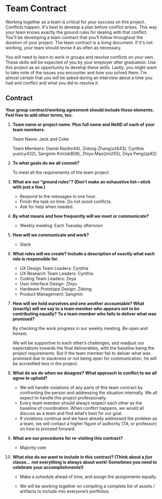 # Team Contract

Working together as a team is critical for your success on this project. Conflicts happen. It's best to develop a plan before conflict arises. This way your team knows exactly the ground rules for dealing with that conflict. You'll be developing a team contract that you'll follow throughout the duration of your project. The team contract is a *living* document. If it's not working, your team should revise it as often as necessary.

You will need to learn to work in groups and resolve conflicts on your own. These skills will be expected of you by your employer after graduation. Use this project as an opportunity to develop these skills. Lastly, you might want to take note of the issues you encounter and how you solved them. I'm almost certain that you will be asked during an interview about a time you had and conflict and what you did to resolve it.

## Contract

**Your group contract/working agreement should include these elements. Feel free to add other terms, too.**

1. **Team name or project name. Plus full name and NetID of each of your team members.**
    
    Team Name:
       Jack and Coke
    
    Team Members:
    Daniel Ra(dnr44),
    Zidong Zhang(zz643),
    Cynthia yue(cy432),
    Sangmin Kim(sk858),
    Zhiyu Mao(zm255),
    Zeya Peng(zp82)


2. **To what goals do we all commit?**

    To meet all the requirements of the team project


3. **What are our “ground rules”? (Don't make an exhaustive list—stick with just a few.)**

    - Respond to the messages in one hour.
    - Finish the task on time. Do not avoid conflicts.	
    - Ask for help when needed. 


4. **By what means and how frequently will we meet or communicate?**

    - Weekly meeting: Each Tuesday afternoon


5. **How will we communicate and work?**

    - Slack


6. **What roles will we create? Include a description of exactly what each role is responsible for.**
    - UX Design Team Leaders: Cynthia 
    - UX Research Team Leaders: Cynthia
    - Coding Team Leaders: Zeya
    - User Interface Design: Zhiyu
    - Hardware Prototype Design: Zidong
    - Product Management: Sangmin


7. **How will we hold ourselves and one another accountable? What (exactly) will we say to a team member who appears not to be contributing equally? To a team member who fails to deliver what was promised?**

    By checking the work progress in our weekly meeting. Be open and honest.

    We will be supportive to each other’s challenges, and readjust our expectations towards the final deliverables, with the baseline being the project requirements. But if the team member fail to deliver what was promised due to slackness or not being open for communication, he will be accredited less in the project.


8. **What do we do when we disagree? What approach to conflict to we all agree to uphold?**

    - We will handle violations of any parts of this team contract by confronting the person and addressing the situation internally. We all expect to handle this project professionally.  
    - Every team member should always respect each other as the baseline of coordination. When conflict happens, we would all discuss as a team and find what’s best for our goal. 
    - If violations continue and we have already addressed the problem as a team, we will contact a higher figure of authority (TA, or professor) on how to proceed forward. 


9. **What are our procedures for re-visiting this contract?**

      - Majority vote


10. **What else do we want to include in this contract? (Think about a *fun* clause... not everything is always about work! Sometimes you need to celebrate your accomplishments!)**

       - Make a schedule ahead of time, and assign the assignments equally.

       - We will be working together on compiling a complete list of assets / artifacts to include into everyone’s portfolios. 



